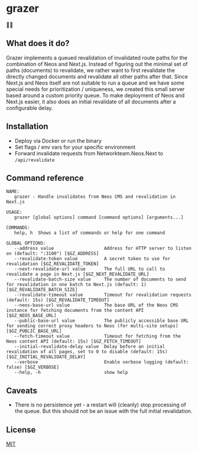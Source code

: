 # grazer

🌱🦓

## What does it do?

Grazer implements a queued revalidation of invalidated route paths for the combination of Neos and Next.js.
Instead of figuring out the minimal set of paths (documents) to revalidate, we rather want to first revalidate the directly changed documents and revalidate all other paths after that.
Since Next.js and Neos itself are not suitable to run a queue and we have some special needs for prioritization / uniqueness, we created this small server based around a custom priority queue.
To make deployment of Neos and Next.js easier, it also does an initial revalidate of all documents after a configurable delay.

## Installation

* Deploy via Docker or run the binary
* Set flags / env vars for your specific environment
* Forward invalidate requests from Networkteam.Neos.Next to `/api/revalidate`

## Command reference

```
NAME:
   grazer - Handle invalidates from Neos CMS and revalidation in Next.js

USAGE:
   grazer [global options] command [command options] [arguments...]

COMMANDS:
   help, h  Shows a list of commands or help for one command

GLOBAL OPTIONS:
   --address value                   Address for HTTP server to listen on (default: ":3100") [$GZ_ADDRESS]
   --revalidate-token value          A secret token to use for revalidation [$GZ_REVALIDATE_TOKEN]
   --next-revalidate-url value       The full URL to call to revalidate a page in Next.js [$GZ_NEXT_REVALIDATE_URL]
   --revalidate-batch-size value     The number of documents to send for revalidation in one batch to Next.js (default: 1) [$GZ_REVALIDATE_BATCH_SIZE]
   --revalidate-timeout value        Timeout for revalidation requests (default: 15s) [$GZ_REVALIDATE_TIMEOUT]
   --neos-base-url value             The base URL of the Neos CMS instance for fetching documents from the content API [$GZ_NEOS_BASE_URL]
   --public-base-url value           The publicly accessible base URL for sending correct proxy headers to Neos (for multi-site setups) [$GZ_PUBLIC_BASE_URL]
   --fetch-timeout value             Timeout for fetching from the Neos content API (default: 15s) [$GZ_FETCH_TIMEOUT]
   --initial-revalidate-delay value  Delay before an initial revalidation of all pages, set to 0 to disable (default: 15s) [$GZ_INITIAL_REVALIDATE_DELAY]
   --verbose                         Enable verbose logging (default: false) [$GZ_VERBOSE]
   --help, -h                        show help
```

## Caveats

* There is no persistence yet - a restart will (cleanly) stop processing of the queue. But this should not be an issue with the full initial revalidation.

## License

[MIT](./LICENSE)
